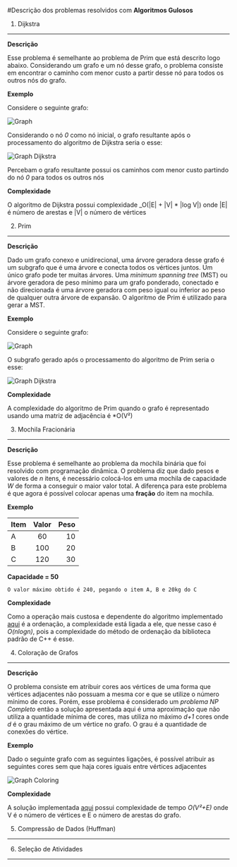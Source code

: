 #Descrição dos problemas resolvidos com **Algoritmos Gulosos**

1) Dijkstra
------

  **Descrição**
  
  Esse problema é semelhante ao problema de Prim que está descrito logo abaixo. Considerando um grafo e um nó desse grafo,
  o problema consiste em encontrar o caminho com menor custo a partir desse nó para todos os outros nós do grafo.

  **Exemplo**
  
  Considere o seguinte grafo:

  ![Graph](http://d1gjlxt8vb0knt.cloudfront.net//wp-content/uploads/Fig-11.jpg)

  Considerando o nó *0* como nó inicial, o grafo resultante após o processamento do algoritmo de Dijkstra seria o esse:

  ![Graph Dijkstra](http://d1gjlxt8vb0knt.cloudfront.net//wp-content/uploads/DIJ5.jpg)

  Percebam o grafo resultante possui os caminhos com menor custo partindo do nó *0* para todos os outros nós
  
  **Complexidade**

  O algoritmo de Dijkstra possui complexidade _O(|E| + |V| * |log V|) onde |E| é número de arestas e |V| o número de vértices



2) Prim
------

  **Descrição**

  Dado um grafo conexo e unidirecional, uma árvore geradora desse grafo é um subgrafo que é uma árvore e conecta todos os vértices juntos. Um único grafo pode ter muitas árvores. Uma _minimum spanning tree_ (MST) ou árvore geradora de peso mínimo para um grafo ponderado, conectado e não direcionada é uma árvore geradora com peso igual ou inferior ao peso de qualquer outra árvore de expansão. O algoritmo de Prim é utilizado para gerar a MST.

  **Exemplo**

  Considere o seguinte grafo:

  ![Graph](http://d1gjlxt8vb0knt.cloudfront.net//wp-content/uploads/Fig-11.jpg)

  O subgrafo gerado após o processamento do algoritmo de Prim seria o esse:

  ![Graph Dijkstra](http://d1gjlxt8vb0knt.cloudfront.net//wp-content/uploads/MST5.jpg)

  **Complexidade** 

  A complexidade do algoritmo de Prim quando o grafo é representado usando uma matriz de adjacência é *O(V²) 

3) Mochila Fracionária
------

  **Descrição**
  
  Esse problema é semelhante ao problema da mochila binária que foi resolvido com programação dinâmica. O problema diz que dado pesos e valores
  de *n* itens, é necessário colocá-los em uma mochila de capacidade *W* de forma a conseguir o maior valor total. A diferença para este problema
  é que agora é possível colocar apenas uma **fração** do item na mochila.
  
  **Exemplo**
  
| Item  | Valor | Peso  |
| ----- |:-----:| -----:|
| A     | 60    | 10    |
| B     | 100   | 20    |
| C     | 120   | 30    |

**Capacidade = 50**

`O valor máximo obtido é 240, pegando o item A, B e 20kg do C`

  **Complexidade**
  
  Como a operação mais custosa e dependente do algoritmo implementado [aqui](https://github.com/anjoshigor/lib-otimizacao/blob/master/src/fractional_knapsack.cpp)
  é a ordenação, a complexidade está ligada a ele, que nesse caso é *O(nlogn)*, pois a complexidade
  do método de ordenação da biblioteca padrão de C++ é esse.

4) Coloração de Grafos
------
  
  **Descrição**
  
  O problema consiste em atribuir cores aos vértices de uma forma que vértices adjacentes não possuam a mesma cor e que se utilize o 
  número mínimo de cores. Porém, esse problema é considerado um *problema NP Completo* então a solução apresentada aqui é uma aproximação
  que não utiliza a quantidade mínima de cores, mas utiliza no máximo *d+1* cores onde *d* é o grau máximo de um vértice no grafo. O grau
  é a quantidade de conexões do vértice.
  
  **Exemplo**

Dado o seguinte grafo com as seguintes ligações, é possível atribuir as seguintes cores sem que haja cores iguais entre vértices adjacentes

![Graph Coloring](http://d1gjlxt8vb0knt.cloudfront.net//wp-content/uploads/graph_coloring11-300x130.png)

  **Complexidade**

A solução implementada [aqui](https://github.com/anjoshigor/lib-otimizacao/blob/master/src/graph_coloring.cpp) possui complexidade de tempo *O(V²+E)* onde V é o número de
vértices e E o número de arestas do grafo.


5) Compressão de Dados (Huffman)
------
  
6) Seleção de Atividades
------


